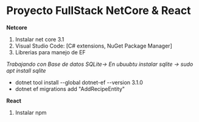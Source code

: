 # Proyecto FullStack NetCore & React

**Netcore**

1. Instalar net core 3.1
2. Visual Studio Code: [C# extensions, NuGet Package Manager]
3. Librerias para manejo de EF

*Trabajando con Base de datos SQLite-> En ubuubtu instalar sqlite -> sudo apt install sqlite*

- dotnet tool install --global dotnet-ef --version 3.1.0
- dotnet ef migrations add "AddRecipeEntity"

**React**

1. Instalar npm 